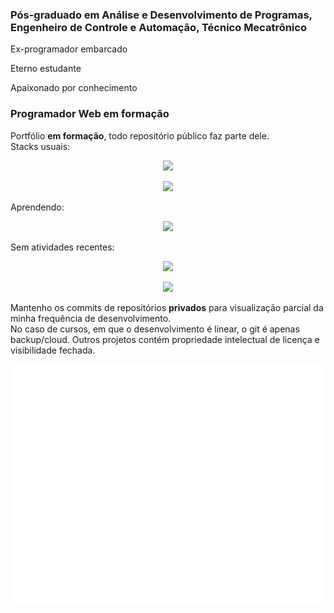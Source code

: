 ### Pós-graduado em Análise e Desenvolvimento de Programas, Engenheiro de Controle e Automação, Técnico Mecatrônico

<p>Ex-programador embarcado</p>
<p>Eterno estudante</p>
<p>Apaixonado por conhecimento</p>

### Programador Web em formação

Portfólio <b>em formação</b>, todo repositório público faz parte dele.</br>
Stacks usuais:

<p align="center">
  <a href="https://skillicons.dev">
    <img src="https://skillicons.dev/icons?i=css,html,js,git,github" />
  </a>
</p>
<p align="center">
  <a href="https://skillicons.dev">
    <img src="https://skillicons.dev/icons?i=bash,linux,md,sass,wordpress,vscode" />
  </a>
</p>
Aprendendo:
<p align="center">
  <a href="https://skillicons.dev">
    <img src="https://skillicons.dev/icons?i=django,postgres,react,typescript" />
  </a>
</p>
Sem atividades recentes:
<p align="center">
  <a href="https://skillicons.dev">
    <img src="https://skillicons.dev/icons?i=arduino,c,py" />
  </a>
</p>
<p align="center">
  <a href="https://skillicons.dev">
    <img src="https://skillicons.dev/icons?i=dart,flutter,octave" />
  </a>
</p>

Mantenho os commits de repositórios <b>privados</b> para visualização parcial da minha frequência de desenvolvimento. </br>
No caso de cursos, em que o desenvolvimento é linear, o git é apenas backup/cloud. Outros projetos contém propriedade intelectual de licença e visibilidade fechada.

![Metrics](/github-metrics.svg)
